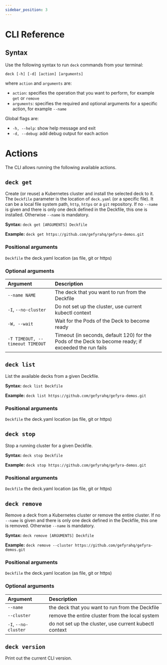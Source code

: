```yaml
---
sidebar_position: 3
---
```

# CLI Reference

## Syntax

Use the following syntax to run `deck` commands from your terminal:
```
deck [-h] [-d] [action] [arguments]
```
where `action` and `arguments` are:
- `action`: specifies the operation that you want to perform, for example `get` or `remove`
- `arguments`:  specifies the required and optional arguments for a specific action, for example `--name`

Global flags are:
- `-h, --help`: show help message and exit
- `-d, --debug`: add debug output for each action


# Actions
The CLI allows running the following available actions.

## `deck get`
Create (or reuse) a Kubernetes cluster and install the selected deck to it. The `Deckfile` parameter 
is the location of `deck.yaml` (or a specific file). It can be a local file system path, `http`, `https` 
or a `git` repository. If no `--name` is given and there is only one deck defined in the Deckfile, this one 
is installed. Otherwise `--name` is mandatory.

**Syntax:** `deck get [ARGUMENTS] Deckfile`

**Example:** `deck get https://github.com/gefyrahq/gefyra-demos.git`

### Positional arguments
`Deckfile` the deck.yaml location (as file, git or https)

### Optional arguments

| Argument                        | Description                                                                                           |
|:--------------------------------|:------------------------------------------------------------------------------------------------------|
| `--name NAME`                   | The deck that you want to run from the Deckfile                                                       |
| `-I`, `--no-cluster`            | Do not set up the cluster, use current kubectl context                                                |
| `-W, --wait`                    | Wait for the Pods of the Deck to become ready                                                         |
| `-T TIMEOUT, --timeout TIMEOUT` | Timeout (in seconds, default 120) for the Pods of the Deck to become ready; if exceeded the run fails |


## `deck list`
List the available decks from a given Deckfile.

**Syntax:** `deck list Deckfile`

**Example:** `deck list https://github.com/gefyrahq/gefyra-demos.git`

### Positional arguments
`Deckfile` the deck.yaml location (as file, git or https)


## `deck stop`
Stop a running cluster for a given Deckfile.

**Syntax:** `deck stop Deckfile`

**Example:** `deck stop https://github.com/gefyrahq/gefyra-demos.git`

### Positional arguments
`Deckfile` the deck.yaml location (as file, git or https)


## `deck remove`
Remove a deck from a Kubernetes cluster or remove the entire cluster. If no `--name` is given and
there is only one deck defined in the Deckfile, this one is removed. Otherwise `--name` is mandatory.

**Syntax:** `deck remove [ARGUMENTS] Deckfile`

**Example:** `deck remove --cluster https://github.com/gefyrahq/gefyra-demos.git`

### Positional arguments
`Deckfile` the deck.yaml location (as file, git or https)

### Optional arguments

| Argument           | Description                                     |
|:-------------------|:------------------------------------------------|
| `--name`           | the deck that you want to run from the Deckfile |
|`--cluster` | remove the entire cluster from the local system |
| `-I`, `--no-cluster` | do not set up the cluster, use current kubectl context |


## `deck version`
Print out the current CLI version.